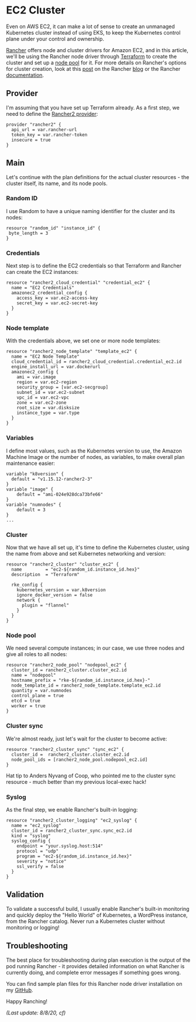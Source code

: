 # EC2 Cluster

Even on AWS EC2, it can make a lot of sense to create an unmanaged Kubernetes cluster instead of using EKS, to keep the Kubernetes control plane under your control and ownership.

[Rancher](https://rancher.com/) offers node and cluster drivers for Amazon EC2, and in this article, we'll be using the Rancher node driver through [Terraform](https://www.terraform.io/) to create the cluster and set up a [node pool](https://rancher.com/docs/rancher/v2.x/en/cluster-provisioning/rke-clusters/node-pools/) for it. For more details on Rancher's options for cluster creation, look at this  [post](https://rancher.com/blog/2020/build-kubernetes-clusters-on-azure) on the Rancher [blog](https://rancher.com/blog/) or the Rancher [documentation](https://rancher.com/docs/rancher/v2.x/en/cluster-provisioning/).

## Provider

I'm assuming that you have set up Terraform already. As a first step, we need to define the [Rancher2 provider](https://www.terraform.io/docs/providers/rancher2/index.html):

```
provider "rancher2" {
  api_url = var.rancher-url
  token_key = var.rancher-token
  insecure = true
}
```

## Main

Let's continue with the plan definitions for the actual cluster resources - the cluster itself, its name, and its node pools.

### Random ID

I use Random to have a unique naming identifier for the cluster and its nodes:

```
resource "random_id" "instance_id" {
 byte_length = 3
}
```

### Credentials

Next step is to define the EC2 credentials so that Terraform and Rancher can create the EC2 instances:

```
resource "rancher2_cloud_credential" "credential_ec2" {
  name = "EC2 Credentials"
  amazonec2_credential_config {
    access_key = var.ec2-access-key
    secret_key = var.ec2-secret-key
  }
}
```

### Node template

With the credentials above, we set one or more node templates:

```
resource "rancher2_node_template" "template_ec2" {
  name = "EC2 Node Template"
  cloud_credential_id = rancher2_cloud_credential.credential_ec2.id
  engine_install_url = var.dockerurl
  amazonec2_config {
    ami = var.image
    region = var.ec2-region
    security_group = [var.ec2-secgroup]
    subnet_id = var.ec2-subnet
    vpc_id = var.ec2-vpc
    zone = var.ec2-zone
    root_size = var.disksize
    instance_type = var.type
  }
}
```

### Variables

I define most values, such as the Kubernetes version to use, the Amazon Machine Image or the number of nodes, as variables, to make overall plan maintenance easier:

```
variable "k8version" {
  default = "v1.15.12-rancher2-3"
}
variable "image" {
    default = "ami-024e928dca73bfe66"
}
variable "numnodes" {
    default = 3
}
...
```

### Cluster

Now that we have all set up, it's time to define the Kubernetes cluster, using the name from above and set Kubernetes networking and version:

```
resource "rancher2_cluster" "cluster_ec2" {
  name         = "ec2-${random_id.instance_id.hex}"
  description  = "Terraform"

  rke_config {
    kubernetes_version = var.k8version
    ignore_docker_version = false
    network {
      plugin = "flannel"
    }
  }
}
```

### Node pool

We need several compute instances; in our case, we use three nodes and give all roles to all nodes:

```
resource "rancher2_node_pool" "nodepool_ec2" {
  cluster_id = rancher2_cluster.cluster_ec2.id
  name = "nodepool"
  hostname_prefix = "rke-${random_id.instance_id.hex}-"
  node_template_id = rancher2_node_template.template_ec2.id
  quantity = var.numnodes
  control_plane = true
  etcd = true
  worker = true
}
```

### Cluster sync

We're almost ready, just let's wait for the cluster to become active:

```
resource "rancher2_cluster_sync" "sync_ec2" {
  cluster_id =  rancher2_cluster.cluster_ec2.id
  node_pool_ids = [rancher2_node_pool.nodepool_ec2.id]
}
```

Hat tip to Anders Nyvang of Coop, who pointed me to the cluster sync resource - much better than my previous local-exec hack!

### Syslog

As the final step, we enable Rancher's built-in logging:

```
resource "rancher2_cluster_logging" "ec2_syslog" {
  name = "ec2_syslog"
  cluster_id = rancher2_cluster_sync.sync_ec2.id
  kind = "syslog"
  syslog_config {
    endpoint = "your.syslog.host:514"
    protocol = "udp"
    program = "ec2-${random_id.instance_id.hex}"
    severity = "notice"
    ssl_verify = false
  }
}
```

## Validation

To validate a successful build, I usually enable Rancher's built-in monitoring and quickly deploy the "Hello World" of Kubernetes, a WordPress instance, from the Rancher catalog.
Never run a Kubernetes cluster without monitoring or logging!

## Troubleshooting

The best place for troubleshooting during plan execution is the output of the pod running Rancher - it provides detailed information on what Rancher is currently doing, and complete error messages if something goes wrong.

You can find sample plan files for this Rancher node driver installation on my [GitHub](https://github.com/chfrank-cgn/Rancher/tree/master/ec2-cluster-1).

Happy Ranching!

*(Last update: 8/8/20, cf)*
